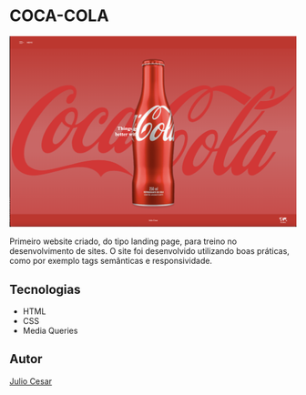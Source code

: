 # COCA-COLA 
![](./img/coca-cola-preview.png)

Primeiro website criado, do tipo landing page, para treino no desenvolvimento de sites.
O site foi desenvolvido utilizando boas práticas, como por exemplo tags semânticas e responsividade.

## Tecnologias 
* HTML
* CSS
* Media Queries

## Autor 
[Julio Cesar](https://www.linkedin.com/in/julio-cesar-santana-alves-090723349/)